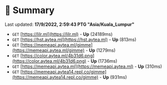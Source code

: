 # 📖 Summary
Last updated: **17/9/2022, 2:59:43 PTG "Asia/Kuala_Lumpur"**

- `GET` [https://lilr.ml](https://lilr.ml) - **Up** (24189ms)
- `GET` [https://hst.aytea.ml](https://hst.aytea.ml) - **Up** (813ms)
- `GET` [https://memeapi.aytea.ml/gimme](https://memeapi.aytea.ml/gimme) - **Up** (1279ms)
- `GET` [https://color.aytea.ml/4b31d6.png](https://color.aytea.ml/4b31d6.png) - **Up** (1736ms)
- `GET` [https://memeapi.aytea.ml](https://memeapi.aytea.ml) - **Up** (310ms)
- `GET` [https://memeapi.aytea14.repl.co/gimme](https://memeapi.aytea14.repl.co/gimme) - **Up** (931ms)

